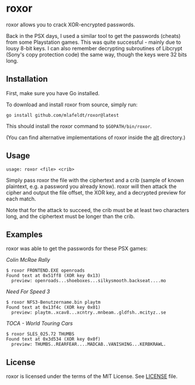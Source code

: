 # roxor

roxor allows you to crack XOR-encrypted passwords.

Back in the PSX days, I used a similar tool to get the passwords (cheats) from
some Playstation games. This was quite successful - mainly due to lousy 8-bit
keys. I can also remember decrypting subroutines of Libcrypt (Sony's copy
protection code) the same way, though the keys were 32 bits long.

## Installation

First, make sure you have Go installed.

To download and install roxor from source, simply run:

```console
go install github.com/mlafeldt/roxor@latest
```

This should install the roxor command to `$GOPATH/bin/roxor`.

(You can find alternative implementations of roxor inside the [alt](alt) directory.)

## Usage

    usage: roxor <file> <crib>

Simply pass roxor the file with the ciphertext and a crib (sample of known
plaintext, e.g. a password you already know). roxor will then attack the cipher
and output the file offset, the XOR key, and a decrypted preview for each match.

Note that for the attack to succeed, the crib must be at least two characters
long, and the ciphertext must be longer than the crib.

## Examples

roxor was able to get the passwords for these PSX games:

*Colin McRae Rally*

    $ roxor FRONTEND.EXE openroads
    Found text at 0x51ff8 (XOR key 0x13)
      preview: openroads...shoeboxes...silkysmooth.backseat....mo

*Need For Speed 3*

    $ roxor NFS3-Benutzername.bin playtm
    Found text at 0x13f4c (XOR key 0x01)
      preview: playtm..xcav8...xcntry..mnbeam..gldfsh..mcityz..se

*TOCA - World Touring Cars*

    $ roxor SLES_025.72 THUMBS
    Found text at 0x3d534 (XOR key 0x0f)
      preview: THUMBS..REARFEAR....MADCAB..VANISHING...KERBKRAWL.

## License

roxor is licensed under the terms of the MIT License. See [LICENSE](LICENSE) file.
